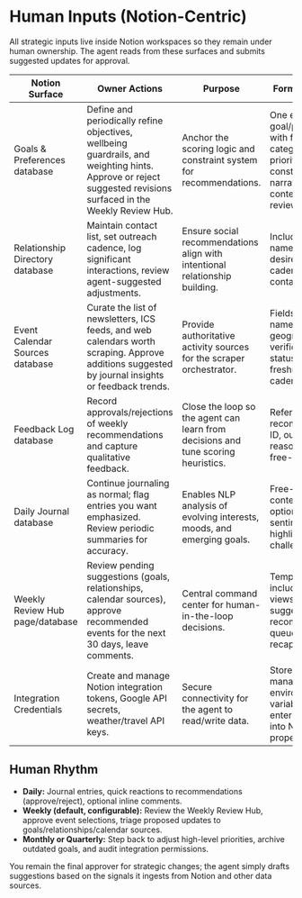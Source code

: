 # Human Inputs (Notion-Centric)

All strategic inputs live inside Notion workspaces so they remain under human ownership. The agent reads from these surfaces and submits suggested updates for approval.

| Notion Surface | Owner Actions | Purpose | Format / Notes |
| --- | --- | --- | --- |
| Goals & Preferences database | Define and periodically refine objectives, wellbeing guardrails, and weighting hints. Approve or reject suggested revisions surfaced in the Weekly Review Hub. | Anchor the scoring logic and constraint system for recommendations. | One entry per goal/preference with fields for category, priority, constraints, narrative context, last reviewed date. |
| Relationship Directory database | Maintain contact list, set outreach cadence, log significant interactions, review agent-suggested adjustments. | Ensure social recommendations align with intentional relationship building. | Includes person name, tier, desired cadence, last contact, notes. |
| Event Calendar Sources database | Curate the list of newsletters, ICS feeds, and web calendars worth scraping. Approve additions suggested by journal insights or feedback trends. | Provide authoritative activity sources for the scraper orchestrator. | Fields for source name, URL, tags, geography, verification status, freshness cadence. |
| Feedback Log database | Record approvals/rejections of weekly recommendations and capture qualitative feedback. | Close the loop so the agent can learn from decisions and tune scoring heuristics. | Reference to recommendation ID, outcome, reason codes, free-form notes. |
| Daily Journal database | Continue journaling as normal; flag entries you want emphasized. Review periodic summaries for accuracy. | Enables NLP analysis of evolving interests, moods, and emerging goals. | Free-form content with optional sentiment tags, highlights, challenges. |
| Weekly Review Hub page/database | Review pending suggestions (goals, relationships, calendar sources), approve recommended events for the next 30 days, leave comments. | Central command center for human-in-the-loop decisions. | Template includes linked views of suggestions, recommendation queue, and recap metrics. |
| Integration Credentials | Create and manage Notion integration tokens, Google API secrets, weather/travel API keys. | Secure connectivity for the agent to read/write data. | Store in secrets manager or environment variables; never enter directly into Notion properties. |

## Human Rhythm
- **Daily:** Journal entries, quick reactions to recommendations (approve/reject), optional inline comments.
- **Weekly (default, configurable):** Review the Weekly Review Hub, approve event selections, triage proposed updates to goals/relationships/calendar sources.
- **Monthly or Quarterly:** Step back to adjust high-level priorities, archive outdated goals, and audit integration permissions.

You remain the final approver for strategic changes; the agent simply drafts suggestions based on the signals it ingests from Notion and other data sources.
